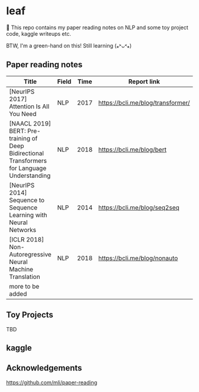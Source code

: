 # leaf
🍃 This repo contains my paper reading notes on NLP and some toy project code, kaggle writeups etc.

BTW, I'm a green-hand on this! Still learning (⁎˃ᴗ˂⁎)
## Paper reading notes

| Title                                                        | Field | Time | Report link                       | Status      |
| ------------------------------------------------------------ | ----- | ---- | --------------------------------- | ----------- |
| [NeurIPS 2017] Attention Is All You Need                     | NLP   | 2017 | https://bcli.me/blog/transformer/ | 95% |
| [NAACL 2019] BERT: Pre-training of Deep Bidirectional Transformers for Language Understanding | NLP   | 2018 | https://bcli.me/blog/bert         | 70%       |
| [NeurIPS 2014] Sequence to Sequence Learning with Neural Networks | NLP   | 2014 | https://bcli.me/blog/seq2seq      | Pending     |
| [ICLR 2018] Non-Autoregressive Neural Machine Translation | NLP | 2018 | https://bcli.me/blog/nonauto | Pending |
| more to be added            |       |      |                                   |             |


## Toy Projects

TBD


## kaggle 

## Acknowledgements

https://github.com/mli/paper-reading
